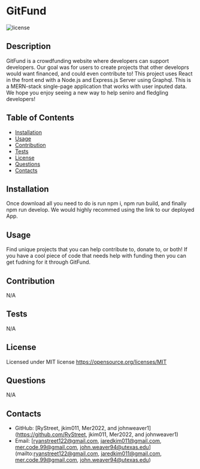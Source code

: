 # GitFund
  ![license](https://img.shields.io/static/v1?label=license&message=MIT&color=brightgreen)
  ## Description
  GitFund is a crowdfunding website where developers can support developers. Our goal was for users to create projects that other developrs would want financed, and could even contribute to! This project uses React in the front end with a Node.js and Express.js Server using Graphql. This is a MERN-stack single-page application that works with user inputed data. We hope you enjoy seeing a new way to help seniro and fledgling developers!
  ## Table of Contents
  * [Installation](#installation)
  * [Usage](#usage)
  * [Contribution](#contribution)
  * [Tests](#tests)
  * [License](#license)
  * [Questions](#questions)
  * [Contacts](#contacts)
  
  ## Installation
  Once download all you need to do is run npm i, npm run build, and finally npm run develop. We would highly recommed using the link to our deployed App.
  ## Usage
  Find unique projects that you can help contribute to, donate to, or both! If you have a cool piece of code that needs help with funding then you can get fudning for it through GitFund.
  ## Contribution
  N/A
  ## Tests
  N/A
  ## License
  Licensed under MIT license
  https://opensource.org/licenses/MIT
  ## Questions
  N/A
  ## Contacts
  * GitHub: [RyStreet, jkim011, Mer2022, and johnweaver1](https://github.com/RyStreet, jkim011, Mer2022, and johnweaver1)
  * Email: [ryanstreet122@gmail.com, jaredkim011@gmail.com, mer.code.99@gmail.com, john.weaver94@utexas.edu](mailto:ryanstreet122@gmail.com, jaredkim011@gmail.com, mer.code.99@gmail.com, john.weaver94@utexas.edu)
